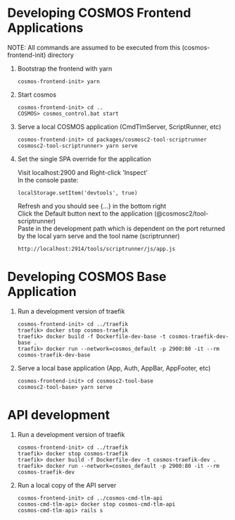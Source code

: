 # Developing COSMOS Frontend Applications

NOTE: All commands are assumed to be executed from this (cosmos-frontend-init) directory

1.  Bootstrap the frontend with yarn

        cosmos-frontend-init> yarn

1.  Start cosmos

        cosmos-frontend-init> cd ..
        COSMOS> cosmos_control.bat start

1.  Serve a local COSMOS application (CmdTlmServer, ScriptRunner, etc)

        cosmos-frontend-init> cd packages/cosmosc2-tool-scriptrunner
        cosmosc2-tool-scriptrunner> yarn serve

1.  Set the single SPA override for the application

    Visit localhost:2900 and Right-click 'Inspect'<br>
    In the console paste:

        localStorage.setItem('devtools', true)

    Refresh and you should see {...} in the bottom right<br>
    Click the Default button next to the application (@cosmosc2/tool-scriptrunner)<br>
    Paste in the development path which is dependent on the port returned by the local yarn serve and the tool name (scriptrunner)

        http://localhost:2914/tools/scriptrunner/js/app.js

# Developing COSMOS Base Application

1.  Run a development version of traefik

        cosmos-frontend-init> cd ../traefik
        traefik> docker stop cosmos-traefik
        traefik> docker build -f Dockerfile-dev-base -t cosmos-traefik-dev-base .
        traefik> docker run --network=cosmos_default -p 2900:80 -it --rm cosmos-traefik-dev-base

1.  Serve a local base application (App, Auth, AppBar, AppFooter, etc)

        cosmos-frontend-init> cd cosmosc2-tool-base
        cosmosc2-tool-base> yarn serve

# API development

1.  Run a development version of traefik

        cosmos-frontend-init> cd ../traefik
        traefik> docker stop cosmos-traefik
        traefik> docker build -f Dockerfile-dev -t cosmos-traefik-dev .
        traefik> docker run --network=cosmos_default -p 2900:80 -it --rm cosmos-traefik-dev

1.  Run a local copy of the API server

        cosmos-frontend-init> cd ../cosmos-cmd-tlm-api
        cosmos-cmd-tlm-api> docker stop cosmos-cmd-tlm-api
        cosmos-cmd-tlm-api> rails s

